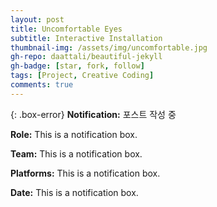 ```yaml
---
layout: post
title: Uncomfortable Eyes
subtitle: Interactive Installation
thumbnail-img: /assets/img/uncomfortable.jpg
gh-repo: daattali/beautiful-jekyll
gh-badge: [star, fork, follow]
tags: [Project, Creative Coding]
comments: true
---
```


{: .box-error}
**Notification:** 포스트 작성 중  

**Role:** This is a notification box.  

**Team:** This is a notification box.  

**Platforms:** This is a notification box.  

**Date:** This is a notification box.

